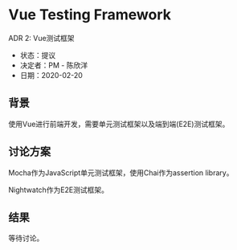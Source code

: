 # Vue Testing Framework

ADR 2: Vue测试框架

- 状态：提议
- 决定者：PM - 陈欣洋
- 日期：2020-02-20

## 背景

使用Vue进行前端开发，需要单元测试框架以及端到端(E2E)测试框架。

## 讨论方案

Mocha作为JavaScript单元测试框架，使用Chai作为assertion library。

Nightwatch作为E2E测试框架。

## 结果

等待讨论。
